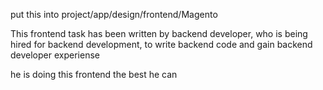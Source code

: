 put this into project/app/design/frontend/Magento

This frontend task has been written by backend developer, who is being hired for backend development, to write backend code and gain backend developer experiense

he is doing this frontend the best he can

